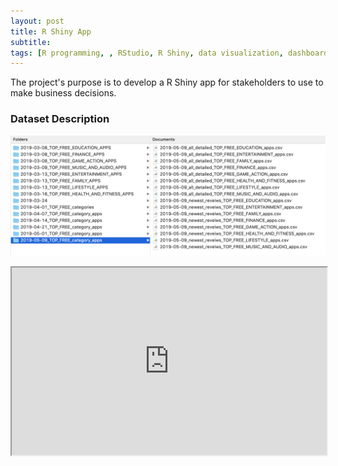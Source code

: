 ```yaml
---
layout: post
title: R Shiny App
subtitle:
tags: [R programming, , RStudio, R Shiny, data visualization, dashboards]
---
```


The project's purpose is to develop a R Shiny app for stakeholders to use to make business decisions.

### Dataset Description

![png](/assets/img/data_manipulation/folder_structure.png)  

<iframe
  src="https://nguyeneva.shinyapps.io/enguyen/"
  style="width:100%; height:300px;"
</iframe>


### ui.R
{% highlight python linenos %}
ui <- fluidPage(
  selectInput("variable", "Variable:",
              c("Bedrooms" = "bedrooms",
                "Rooms" = "rooms",
                "Baths" = "baths",
                "Garage" = "garage")),
  sidebarPanel(
    sliderInput("lotsize_value", "Lot size (in thousands of square feet):",
                min = 2.275, max = 10,
                value = 10, step=0.5),
    sliderInput("taxes_value", "Enter taxes (in thousands of dollars):",
                min = 3.891, max = 10,
                value = 10, step=0.5),
    sliderInput("livingspace_value", "Enter max living space (in thousands square feet):",
                min = .975, max = 2,
                value = 2, step=0.1),
    sliderInput("fireplaces_value", "Enter  max fireplace:",
                min = 0, max = 1,
                value = 1, step=1)
  ),
  mainPanel(plotOutput("main_plot"))
)
{% endhighlight %}


### 2. server.R
{% highlight python linenos %}
library(MPV)
sales<-table.b4
names(sales)<-c("sale","taxes","baths","lotsize","livingspace","garage","rooms","bedrooms","homeage","fireplaces")
attach(sales)
library(shiny)
library(ggplot2)

server <- function(input, output) {
  output$main_plot <- renderPlot({
    lotsize_f<- input$lotsize_value
    tax_f<-input$taxes_value
    livingspace_f<- input$livingspace_value
    fireplaces_f<- input$fireplaces_value

    graph_data<- subset(sales, lotsize<=lotsize_f & taxes<=tax_f & livingspace<=livingspace_f & fireplaces<=fireplaces_f,select=c("sale","taxes","lotsize","livingspace","garage","rooms","bedrooms","homeage","fireplaces","baths"))

    Variable<-factor(graph_data[[input$variable]])
    ggplot(graph_data, aes(x=homeage, y=sale, shape=Variable, color=Variable))+geom_point(size=6)+xlab("Age of Home (in years)")+ylab("Sale Price of House (in thousands of dollars)")+ggtitle(label="Sale Price of House vs. Age of House",subtitle="Source: table.b4 (MPV)")+xlim(0,70)+ylim(20,50)+theme(axis.text=element_text(size=15),
                                                                                                                                                                                                                                                                                                         axis.title=element_text(size=15,face="bold"),plot.title = element_text(color = "black", size = 17, face = "bold"),
                                                                                                                                                                                                                                                                                                        plot.subtitle = element_text(color = "black", size=15),legend.title = element_text(color = "black", size = 15),
                                                                                                                                                                                                                                                                                                        legend.text = element_text(color = "black", size=15))
  })
}
{% endhighlight %}

![png](/assets/img/data_manipulation/head_2.png)   
